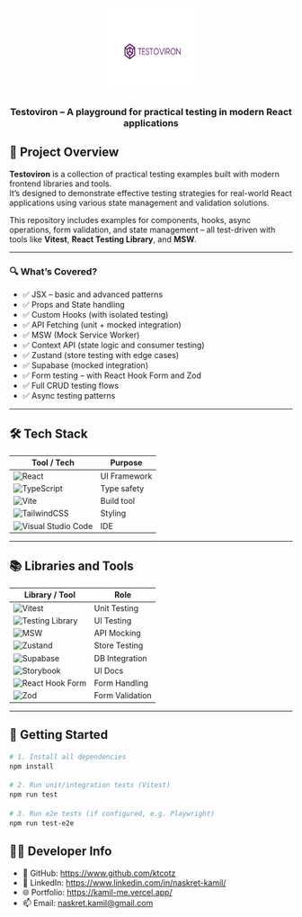 <p align="center">
  <img src="./public/logo.png" width="150" height="150" />
</p>
<h3 align="center">Testoviron – A playground for practical testing in modern React applications</h3>

## 🧪 Project Overview

**Testoviron** is a collection of practical testing examples built with modern frontend libraries and tools.  
It’s designed to demonstrate effective testing strategies for real-world React applications using various state management and validation solutions.

This repository includes examples for components, hooks, async operations, form validation, and state management – all test-driven with tools like **Vitest**, **React Testing Library**, and **MSW**.

---

### 🔍 What’s Covered?

- ✅ JSX – basic and advanced patterns
- ✅ Props and State handling
- ✅ Custom Hooks (with isolated testing)
- ✅ API Fetching (unit + mocked integration)
- ✅ MSW (Mock Service Worker)
- ✅ Context API (state logic and consumer testing)
- ✅ Zustand (store testing with edge cases)
- ✅ Supabase (mocked integration)
- ✅ Form testing – with React Hook Form and Zod
- ✅ Full CRUD testing flows
- ✅ Async testing patterns

---

## 🛠️ Tech Stack

| Tool / Tech                                                                                                                              | Purpose              |
| ---------------------------------------------------------------------------------------------------------------------------------------- | -------------------- |
| ![React](https://img.shields.io/badge/react-%2320232a.svg?style=for-the-badge&logo=react&logoColor=%2361DAFB)                            | UI Framework         |
| ![TypeScript](https://img.shields.io/badge/typescript-%23007ACC.svg?style=for-the-badge&logo=typescript&logoColor=white)                | Type safety          |
| ![Vite](https://img.shields.io/badge/vite-%23646CFF.svg?style=for-the-badge&logo=vite&logoColor=white)                                  | Build tool           |
| ![TailwindCSS](https://img.shields.io/badge/tailwindcss-%2338B2AC.svg?style=for-the-badge&logo=tailwind-css&logoColor=white)            | Styling              |
| ![Visual Studio Code](https://img.shields.io/badge/Visual%20Studio%20Code-0078d7.svg?style=for-the-badge&logo=visual-studio-code&logoColor=white) | IDE              |

---

## 📚 Libraries and Tools

| Library / Tool                                                                                                                            | Role                  |
| ----------------------------------------------------------------------------------------------------------------------------------------- | --------------------- |
| ![Vitest](https://img.shields.io/badge/-Vitest-252529?style=for-the-badge&logo=vitest&logoColor=FCC72B)                                   | Unit Testing          |
| ![Testing Library](https://img.shields.io/badge/-TestingLibrary-%23E33332?style=for-the-badge&logo=testing-library&logoColor=white)       | UI Testing            |
| ![MSW](https://img.shields.io/badge/MSW-API--Mocking-orange?style=for-the-badge)                                                           | API Mocking           |
| ![Zustand](https://img.shields.io/badge/Zustand-State--Management-informational?style=for-the-badge)                                      | Store Testing         |
| ![Supabase](https://img.shields.io/badge/Supabase-3ECF8E?style=for-the-badge&logo=supabase&logoColor=white)                               | DB Integration        |
| ![Storybook](https://img.shields.io/badge/-Storybook-FF4785?style=for-the-badge&logo=storybook&logoColor=white)                           | UI Docs               |
| ![React Hook Form](https://img.shields.io/badge/React--Hook--Form-EC5990?style=for-the-badge)                                              | Form Handling         |
| ![Zod](https://img.shields.io/badge/Zod-Validation-blueviolet?style=for-the-badge)                                                         | Form Validation       |

---

## 🚀 Getting Started

```bash
# 1. Install all dependencies
npm install

# 2. Run unit/integration tests (Vitest)
npm run test

# 3. Run e2e tests (if configured, e.g. Playwright)
npm run test-e2e
```

## 👨‍💻 Developer Info
- 🐙 GitHub: https://www.github.com/ktcotz
- 💼 LinkedIn: https://www.linkedin.com/in/naskret-kamil/
- 🌐 Portfolio: https://kamil-me.vercel.app/
- 📫 Email: naskret.kamil@gmail.com
